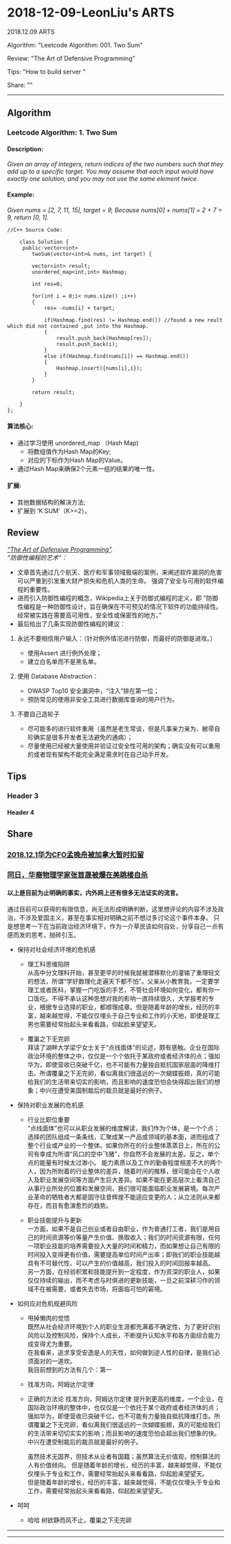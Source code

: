 
<!--
---
layout: post
title: 2018-12-09-LeonLiu's ARTS
---
-->

# 2018-12-09-LeonLiu's ARTS

2018.12.09 ARTS

Algorithm: "Leetcode Algorithm: 001. Two Sum"

Review: "The Art of Defensive Programming"

Tips: "How to build server "

Share: ""

---
## Algorithm

### Leetcode Algorithm: 1. Two Sum 
#### Description:  
_Given an array of integers, return indices of the two numbers such that they add up to a specific target.
You may assume that each input would have exactly one solution, and you may not use the same element twice._  
#### Example:
_Given nums = [2, 7, 11, 15], target = 9,
Because nums[0] + nums[1] = 2 + 7 = 9,
return [0, 1]._


```
//C++ Source Code:  

    class Solution { 
     public:vector<int> 
        twoSum(vector<int>& nums, int target) {
           
        vector<int> result;
        unordered_map<int,int> Hashmap;
        
        int res=0;
            
        for(int i = 0;i< nums.size() ;i++)
        {
            res= -nums[i] + target;
            
            if(Hashmap.find(res) != Hashmap.end()) //found a new reult which did not contained ,put into the Hashmap. 
            {
                result.push_back(Hashmap[res]);
                result.push_back(i);
            }
            else if(Hashmap.find(nums[i]) == Hashmap.end()) 
            {
                Hashmap.insert({nums[i],i});
            }
        }
        
        return result;    
        
    }
};
```    
#### 算法核心: 
+ 通过学习使用 unordered_map （Hash Map)  
  - 将数组值作为Hash Map的Key;
  - 对应的下标作为Hash Map的Value。
+ 通过Hash Map来确保2个元素一组的结果的唯一性。 
#### 扩展:  
 + 其他数据结构的解决方法; 
 + 扩展到 ‘K SUM’（K>=2）。
 
## Review
*[“The Art of Defensive Programming”](https://medium.com/web-engineering-vox/the-art-of-defensive-programming-6789a9743ed4).*  
*“防御性编程的艺术”：*  
  
  * 文章首先通过几个航天、医疗和军事领域极端的案例，来阐述软件漏洞的危害可以严重到引发重大财产损失和危机人类的生命。
强调了安全与可用的软件编程的重要性。  
* 进而引入防御性编程的概念，Wikipedia上关于防御式编程的定义，即
“防御性编程是一种防御性设计，旨在确保在不可预见的情况下软件的功能持续性。经常被实践在需要高可用性，安全性或保密性的地方。”  
* 最后给出了几条实现防御性编程的建议：

1. 永远不要相信用户输入：（针对例外情况进行防御，而最好的防御是进攻。） 
   * 使用Assert 进行例外处理；
   * 建立白名单而不是黑名单。  
   
2. 使用 Database Abstraction：
   * OWASP Top10 安全漏洞中，“注入”排在第一位；
   * 预防常见的使用非安全工具进行数据库查询的用户行为。


3. 不要自己造轮子
   * 尽可能多的进行软件重用（虽然是老生常谈，但是凡事亲力亲为、敝帚自珍确实是很多开发者无法避免的通病）；
   * 尽量使用已经被大量使用并验证过安全性可用的架构；确实没有可以重用的或者现有架构不能完全满足需求时在自己动手开发。



## Tips

### Header 3

#### Header 4


## Share

### [2018.12.1华为CFO孟晚舟被加拿大暂时扣留](https://mp.weixin.qq.com/s/YOV6tqGaZPlC2ASlJ7NbLQ)
### [同日，华裔物理学家张首晟被爆在美跳楼自杀](http://itech.ifeng.com/45255159/news.shtml?&back&back)

#### 以上是目前为止明确的事实，内外网上还有很多无法证实的流言。
通过目前可以获得的有限信息，尚无法形成明确判断，这里想评论的内容不涉及政治，不涉及爱国主义，甚至在事实相对明确之前不想过多讨论这个事件本身。
只是想思考一下在当前政治经济环境下，作为一介草民该如何自处，分享自己一点有感而发的思考，抛砖引玉。
+ 保持对社会经济环境的危机感 
  -  理工科思维陷阱  
    从高中分文理科开始，甚至更早的时候我就被潜移默化的灌输了重理轻文的想法，所谓“学好数理化走遍天下都不怕”。父亲从小教育我，一定要学理工或者医科，掌握一门吃饭的手艺，不管社会环境如何变化，都有你一口饭吃。不得不承认这种思想对我的影响一直持续很久，大学报考的专业，根据专业选择的职业，都顺理成章。但是随着年龄的增长，经历的丰富，越来越觉得，不能仅仅埋头于自己专业和工作的小天地，即使是理工男也需要经常抬起头来看看路，仰起脸来望望天。  
    
  - 覆巢之下无完卵  
   拜读了湖畔大学梁宁女士关于“点线面体”的论述，颇有感触。企业在国际政治环境的整体之中，仅仅是一个个依托于某政府或者经济体的点；强如华为，即使营收已突破千亿，也不可能有力量独自抵抗国家层面的降维打击。所谓覆巢之下无完卵，看似离我们很遥远的一次蝴蝶振翅，真的可能给我们的生活带来切实的影响，而且影响的速度恐怕会快得超出我们的想象；中兴在遭受美国制裁后的裁员就是最好的例子。  
   
+ 保持对职业发展的危机感 
  - 行业比职位重要  
   “点线面体”也可以从职业发展的维度解读，我们作为个体，是一个个点；选择的团队组成一条条线，汇聚成某一产品或领域的基本面，进而组成了整个行业或产业的一个整体。如果你所在的行业整体蒸蒸日上，所在的公司有幸成为所谓“风口的空中飞猪”，你自然不会发展的太差。反之，单个点的能量有时候太过渺小。
    能力素质以及工作的勤奋程度相差不大的两个人，因为所附着的行业整体的差异，随着时间的推移，很可能会在个人收入及职业发展空间等方面产生巨大差异。如果不能在更高层次上看清自己从事行业所处的位置和发展空间，我们很可能面临职业发展窘境。每次产业革命的牺牲者大都是固守往昔辉煌不能适应变更的人；从立法则从来都存在，而且有愈演愈烈的趋势。
    
  - 职业技能提升与更新  
    一方面，如果不是自己创业或者自由职业，作为普通打工者，我们是用自己的时间资源等价等量产生价值、换取收入；我们的时间资源有限，任何一项职业技能的培养需要投入大量的时间和精力，而如果想让自己有限的时间投入变得更有价值，需要提高单位时间产出率；即我们的职业技能越具有不可替代性、可以产生的价值越高，我们投入的时间回报率越高。  
    另一方面，在经验积累和技能提升到一定程度，作为资深的职业人，如果仅仅持续的输出，而不考虑与时俱进的更新技能，一旦之前深耕习作的领域不在被需要，或者失去市场，将面临可怕的窘境。
     
    
+ 如何应对危机规避风险
  - 甩掉懒肉的觉悟  
   既然从社会经济环境到个人的职业生涯都充满着不确定性，为了更好识别风险以及控制风险，保持个人成长，不断提升认知水平和各方面综合能力成变得尤为重要。  
   在我看来，追求享受安逸是人的天性，如何做到逆人性的自律，是我们必须面对的一道坎。  
   我目前想到的方法有几个：第一
  - 找准方向，阿姆达尔定律
  - 正确的方法论 找准方向，阿姆达尔定律
    提升到更高的维度，一个企业，在国际政治环境的整体中，也仅仅是一个依托于某个政府或者经济体的点；强如华为，即使营收已突破千亿，也不可能有力量独自抵抗降维打击。所谓覆巢之下无完卵，看似离我们很遥远的一次蝴蝶振翅，真的可能给我们的生活带来切切实实的影响；而且影响的速度恐怕会超出我们想象的快。中兴在遭受制裁后的裁员就是最好的例子。  
    
    虽然技术无国界，但技术从业者有国籍；虽然算法无价值观，控制算法的人有价值倾向。
    但是随着年龄的增长，经历的丰富，越来越觉得，不能仅仅埋头于专业和工作，需要经常抬起头来看看路，仰起脸来望望天。  
    但是随着年龄的增长，经历的丰富，越来越觉得，不能仅仅埋头于专业和工作，需要经常抬起头来看看路，仰起脸来望望天。  
    
    
  
  
  
+ 呵呵
  - 哈哈
 树欲静而风不止，覆巢之下无完卵





----
****

